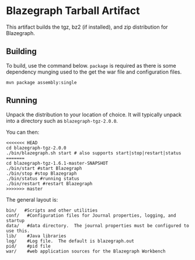 # Blazegraph Tarball Artifact #
This artifact builds the tgz, bz2 (if installed), and zip distribution for Blazegraph.

## Building ##

To build, use the command below.  `package` is required as there is some dependency munging used to the get the war file and configuration files.

```
mvn package assembly:single
```

## Running ##
Unpack the distribution to your location of choice.  It will typically unpack into a directory such as `blazegraph-tgz-2.0.0`.

You can then:

```
<<<<<<< HEAD
cd blazegraph-tgz-2.0.0
./bin/blazegraph.sh start # also supports start|stop|restart|status
=======
cd blazegraph-tgz-1.6.1-master-SNAPSHOT
./bin/start #start Blazegraph
./bin/stop #stop Blazegraph
./bin/status #running status
./bin/restart #restart Blazegraph
>>>>>>> master
```

The general layout is:

```
bin/   #Scripts and other utilities
conf/   #Configuration files for Journal properties, logging, and startup
data/   #data directory.  The journal properties must be configured to use this.
lib/    #Java libraries
log/    #Log file.  The default is blazegraph.out
pid/    #pid file
war/    #web application sources for the Blazegraph Workbench
```
